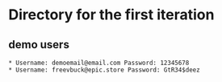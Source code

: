 # Directory for the first iteration #

## demo users ##
    * Username: demoemail@email.com Password: 12345678
    * Username: freevbuck@epic.store Password: GtR34$deez
    
